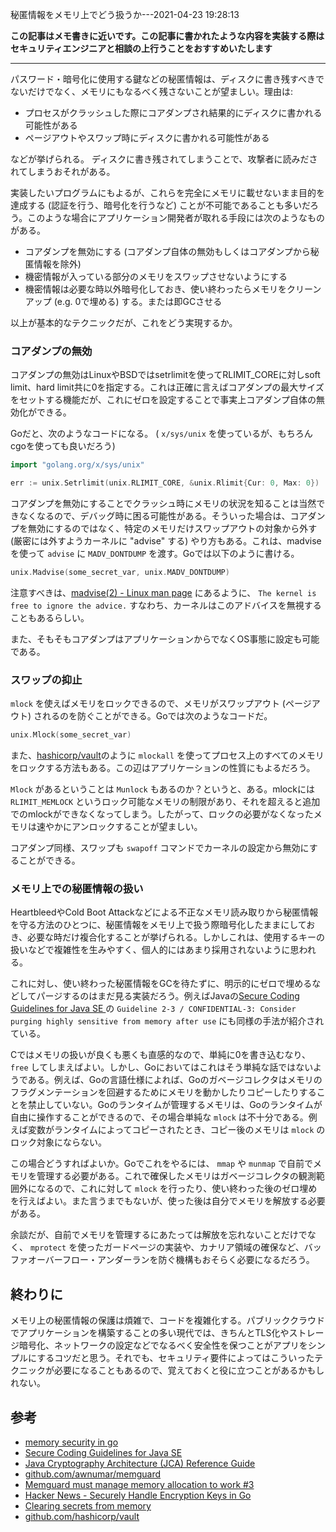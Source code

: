秘匿情報をメモリ上でどう扱うか---2021-04-23 19:28:13

**この記事はメモ書きに近いです。この記事に書かれたような内容を実装する際はセキュリティエンジニアと相談の上行うことをおすすめいたします**

---

パスワード・暗号化に使用する鍵などの秘匿情報は、ディスクに書き残すべきでないだけでなく、メモリにもなるべく残さないことが望ましい。理由は:

* プロセスがクラッシュした際にコアダンプされ結果的にディスクに書かれる可能性がある
* ページアウトやスワップ時にディスクに書かれる可能性がある

などが挙げられる。
ディスクに書き残されてしまうことで、攻撃者に読みだされてしまうおそれがある。

実装したいプログラムにもよるが、これらを完全にメモリに載せないまま目的を達成する (認証を行う、暗号化を行うなど) ことが不可能であることも多いだろう。このような場合にアプリケーション開発者が取れる手段には次のようなものがある。

* コアダンプを無効にする (コアダンプ自体の無効もしくはコアダンプから秘匿情報を除外)
* 機密情報が入っている部分のメモリをスワップさせないようにする
* 機密情報は必要な時以外暗号化しておき、使い終わったらメモリをクリーンアップ (e.g. 0で埋める) する。または即GCさせる

以上が基本的なテクニックだが、これをどう実現するか。

### コアダンプの無効

コアダンプの無効はLinuxやBSDではsetrlimitを使ってRLIMIT_COREに対しsoft limit、hard limit共に0を指定する。これは正確に言えばコアダンプの最大サイズをセットする機能だが、これにゼロを設定することで事実上コアダンプ自体の無効化ができる。

Goだと、次のようなコードになる。 ( `x/sys/unix` を使っているが、もちろんcgoを使っても良いだろう)

```go
import "golang.org/x/sys/unix"

err := unix.Setrlimit(unix.RLIMIT_CORE, &unix.Rlimit{Cur: 0, Max: 0})
```

コアダンプを無効にすることでクラッシュ時にメモリの状況を知ることは当然できなくなるので、デバッグ時に困る可能性がある。そういった場合は、コアダンプを無効にするのではなく、特定のメモリだけスワップアウトの対象から外す (厳密には外すようカーネルに "advise" する) やり方もある。これは、madviseを使って `advise` に `MADV_DONTDUMP` を渡す。Goでは以下のように書ける。

```go
unix.Madvise(some_secret_var, unix.MADV_DONTDUMP)
```

注意すべきは、[madvise(2) - Linux man page](https://linux.die.net/man/2/madvise) にあるように、 `The kernel is free to ignore the advice.` すなわち、カーネルはこのアドバイスを無視することもあるらしい。

また、そもそもコアダンプはアプリケーションからでなくOS事態に設定も可能である。

### スワップの抑止

`mlock` を使えばメモリをロックできるので、メモリがスワップアウト (ページアウト) されるのを防ぐことができる。Goでは次のようなコードだ。

```go
unix.Mlock(some_secret_var)
```

また、[hashicorp/vault](https://github.com/hashicorp/vault/blob/c44f1c9817955d4c7cd5822a19fb492e1c2d0c54/helper/mlock/mlock_unix.go#L15-L17)のように `mlockall` を使ってプロセス上のすべてのメモリをロックする方法もある。この辺はアプリケーションの性質にもよるだろう。

`Mlock` があるということは `Munlock` もあるのか？というと、ある。mlockには `RLIMIT_MEMLOCK` というロック可能なメモリの制限があり、それを超えると追加でのmlockができなくなってしまう。したがって、ロックの必要がなくなったメモリは速やかにアンロックすることが望ましい。

コアダンプ同様、スワップも `swapoff` コマンドでカーネルの設定から無効にすることができる。

### メモリ上での秘匿情報の扱い

HeartbleedやCold Boot Attackなどによる不正なメモリ読み取りから秘匿情報を守る方法のひとつに、秘匿情報をメモリ上で扱う際暗号化したままにしておき、必要な時だけ複合化することが挙げられる。しかしこれは、使用するキーの扱いなどで複雑性を生みやすく、個人的にはあまり採用されないように思われる。

これに対し、使い終わった秘匿情報をGCを待たずに、明示的にゼロで埋めるなどしてパージするのはまだ見る実装だろう。例えばJavaの[Secure Coding Guidelines for Java SE
](https://www.oracle.com/java/technologies/javase/seccodeguide.html)の `Guideline 2-3 / CONFIDENTIAL-3: Consider purging highly sensitive from memory after use` にも同様の手法が紹介されている。

Cではメモリの扱いが良くも悪くも直感的なので、単純に0を書き込むなり、 `free` してしまえばよい。しかし、Goにおいてはこれはそう単純な話ではないようである。例えば、Goの言語仕様によれば、Goのガベージコレクタはメモリのフラグメンテーションを回避するためにメモリを動かしたりコピーしたりすることを禁止していない。Goのランタイムが管理するメモリは、Goのランタイムが自由に操作することができるので、その場合単純な `mlock` は不十分である。例えば変数がランタイムによってコピーされたとき、コピー後のメモリは `mlock` のロック対象にならない。

この場合どうすればよいか。Goでこれをやるには、 `mmap` や `munmap` で自前でメモリを管理する必要がある。これで確保したメモリはガベージコレクタの観測範囲外になるので、これに対して `mlock` を行ったり、使い終わった後のゼロ埋めを行えばよい。また言うまでもないが、使った後は自分でメモリを解放する必要がある。

余談だが、自前でメモリを管理するにあたっては解放を忘れないことだけでなく、 `mprotect` を使ったガードページの実装や、カナリア領域の確保など、バッファオーバーフロー・アンダーランを防ぐ機構もおそらく必要になるだろう。

## 終わりに

メモリ上の秘匿情報の保護は煩雑で、コードを複雑化する。パブリッククラウドでアプリケーションを構築することの多い現代では、きちんとTLS化やストレージ暗号化、ネットワークの設定などでなるべく安全性を保つことがアプリをシンプルにするコツだと思う。それでも、セキュリティ要件によってはこういったテクニックが必要になることもあるので、覚えておくと役に立つことがあるかもしれない。

## 参考

* [memory security in go](https://spacetime.dev/memory-security-go)
* [Secure Coding Guidelines for Java SE](https://www.oracle.com/java/technologies/javase/seccodeguide.html)
* [Java Cryptography Architecture (JCA) Reference Guide](https://docs.oracle.com/javase/8/docs/technotes/guides/security/crypto/CryptoSpec.html)
* [github.com/awnumar/memguard](https://github.com/awnumar/memguard)
* [Memguard must manage memory allocation to work #3](https://github.com/awnumar/memguard/issues/3)
* [Hacker News - Securely Handle Encryption Keys in Go](https://news.ycombinator.com/item?id=14174500)
* [Clearing secrets from memory](https://www.sjoerdlangkemper.nl/2016/05/22/should-passwords-be-cleared-from-memory/)
* [github.com/hashicorp/vault](https://github.com/hashicorp/vault)
